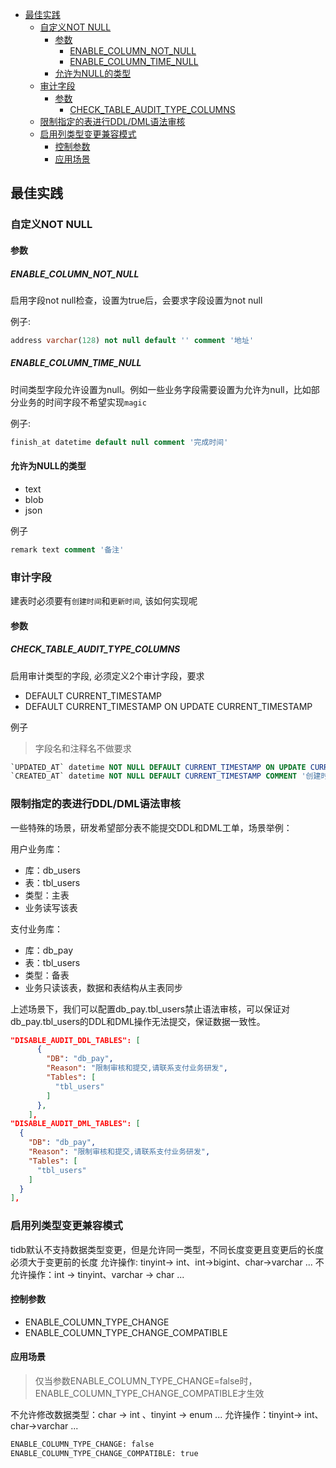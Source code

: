 - [最佳实践](#最佳实践)
  - [自定义NOT NULL](#自定义not-null)
    - [参数](#参数)
      - [ENABLE_COLUMN_NOT_NULL](#enable_column_not_null)
      - [ENABLE_COLUMN_TIME_NULL](#enable_column_time_null)
    - [允许为NULL的类型](#允许为null的类型)
  - [审计字段](#审计字段)
    - [参数](#参数-1)
      - [CHECK_TABLE_AUDIT_TYPE_COLUMNS](#check_table_audit_type_columns)
  - [限制指定的表进行DDL/DML语法审核](#限制指定的表进行ddldml语法审核)
  - [启用列类型变更兼容模式](#启用列类型变更兼容模式)
    - [控制参数](#控制参数)
    - [应用场景](#应用场景)
## 最佳实践
### 自定义NOT NULL
#### 参数
##### ENABLE_COLUMN_NOT_NULL
启用字段not null检查，设置为true后，会要求字段设置为not null

例子:
```sql
address varchar(128) not null default '' comment '地址'
```

##### ENABLE_COLUMN_TIME_NULL
时间类型字段允许设置为null。例如一些业务字段需要设置为允许为null，比如部分业务的时间字段不希望实现`magic`

例子:
```sql
finish_at datetime default null comment '完成时间'
```

#### 允许为NULL的类型
* text
* blob
* json

例子
```sql
remark text comment '备注'
```

### 审计字段
建表时必须要有`创建时间`和`更新时间`, 该如何实现呢

#### 参数
##### CHECK_TABLE_AUDIT_TYPE_COLUMNS
启用审计类型的字段, 必须定义2个审计字段，要求
* DEFAULT CURRENT_TIMESTAMP
* DEFAULT CURRENT_TIMESTAMP ON UPDATE CURRENT_TIMESTAMP

例子
> 字段名和注释名不做要求
```sql
`UPDATED_AT` datetime NOT NULL DEFAULT CURRENT_TIMESTAMP ON UPDATE CURRENT_TIMESTAMP COMMENT '更新时间'
`CREATED_AT` datetime NOT NULL DEFAULT CURRENT_TIMESTAMP COMMENT '创建时间'
```

### 限制指定的表进行DDL/DML语法审核
一些特殊的场景，研发希望部分表不能提交DDL和DML工单，场景举例：

用户业务库：
  -  库：db_users
  -  表：tbl_users
  -  类型：主表
  -  业务读写该表

支付业务库：
  -  库：db_pay
  -  表：tbl_users
  -  类型：备表
  -  业务只读该表，数据和表结构从主表同步

上述场景下，我们可以配置db_pay.tbl_users禁止语法审核，可以保证对db_pay.tbl_users的DDL和DML操作无法提交，保证数据一致性。

```json
"DISABLE_AUDIT_DDL_TABLES": [
      {
        "DB": "db_pay",
        "Reason": "限制审核和提交,请联系支付业务研发",
        "Tables": [
          "tbl_users"
        ]
      },
    ],
"DISABLE_AUDIT_DML_TABLES": [
  {
    "DB": "db_pay",
    "Reason": "限制审核和提交,请联系支付业务研发",
    "Tables": [
      "tbl_users"
    ]
  }
],
```

### 启用列类型变更兼容模式
tidb默认不支持数据类型变更，但是允许同一类型，不同长度变更且变更后的长度必须大于变更前的长度
允许操作: tinyint-> int、int->bigint、char->varchar ...
不允许操作：int -> tinyint、varchar -> char ...

#### 控制参数
* ENABLE_COLUMN_TYPE_CHANGE
* ENABLE_COLUMN_TYPE_CHANGE_COMPATIBLE

#### 应用场景
> 仅当参数ENABLE_COLUMN_TYPE_CHANGE=false时，ENABLE_COLUMN_TYPE_CHANGE_COMPATIBLE才生效

不允许修改数据类型：char -> int 、tinyint -> enum ...
允许操作：tinyint-> int、char->varchar ...

```bash
ENABLE_COLUMN_TYPE_CHANGE: false
ENABLE_COLUMN_TYPE_CHANGE_COMPATIBLE: true
````

